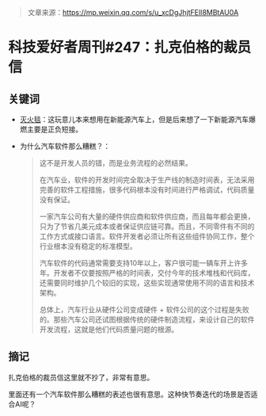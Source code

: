 > 文章来源：https://mp.weixin.qq.com/s/u_xcDgJhjtFElI8MBtAU0A

# 科技爱好者周刊#247：扎克伯格的裁员信

## 关键词

- [灭火毯]()：这玩意儿本来想用在新能源汽车上，但是后来想了一下新能源汽车爆燃主要是正负短接。

- 为什么汽车软件那么糟糕？：

  > 这不是开发人员的错，而是业务流程的必然结果。
  >
  > 在汽车业，软件的开发时间完全取决于生产线的制造时间表，无法采用完善的软件工程措施，很多代码根本没有时间进行严格调试，代码质量没有保证。
  >
  > 一家汽车公司有大量的硬件供应商和软件供应商，而且每年都会更换，只为了节省几美元成本或者保证供应链可靠。而且，不同零件有不同的工作方式或接口语言。软件开发者必须让所有这些组件协同工作，整个行业根本没有稳定的标准模型。
  >
  > 汽车软件的代码通常需要支持10年以上，客户很可能一辆车开上许多年。开发者不仅要按照严格的时间表，交付今年的技术堆栈和代码库，还需要同时维护几个较旧的实现，这些实现通常使用不同的语言和技术架构。
  >
  > 总体上，汽车行业从硬件公司变成硬件 + 软件公司的这个过程是失败的。那些汽车公司还试图根据传统的硬件制造流程，来设计自己的软件开发流程，这就是他们代码质量问题的根源。



## 摘记

扎克伯格的裁员信这里就不抄了，非常有意思。

里面还有一个汽车软件那么糟糕的表述也很有意思。这种快节奏迭代的场景是否适合AI呢？